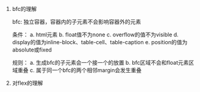1. bfc的理解

	bfc: 独立容器，容器内的子元素不会影响容器外的元素

	条件：
	 a. html元素
	 b. float值不为none
	 c. overflow的值不为visible
	 d. display的值为inline-block、table-cell、table-caption
	 e. position的值为absolute或fixed

	规则：
		a. 生成bfc的子元素会一个接一个的放置
		b. bfc区域不会和float元素区域重叠
		c. 属于同一个bfc的两个相邻margin会发生重叠

2. 对flex的理解

	